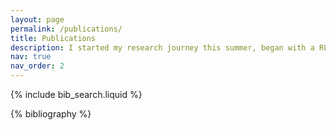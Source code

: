 ```yaml
---
layout: page
permalink: /publications/
title: Publications
description: I started my research journey this summer, began with a RL concept (contextual multi-armed bandits). Our first project is submitted to a NeurIPS 2025 Workshop (currently under review).
nav: true
nav_order: 2
---
```


<!-- _pages/publications.md -->

<!-- Bibsearch Feature -->

{% include bib_search.liquid %}

<div class="publications">

{% bibliography %}

</div>
